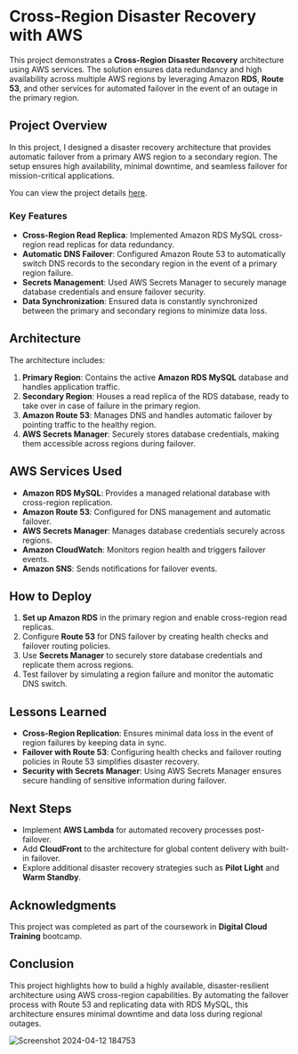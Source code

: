 # Cross-Region Disaster Recovery with AWS

This project demonstrates a **Cross-Region Disaster Recovery** architecture using AWS services. The solution ensures data redundancy and high availability across multiple AWS regions by leveraging Amazon **RDS**, **Route 53**, and other services for automated failover in the event of an outage in the primary region.

## Project Overview

In this project, I designed a disaster recovery architecture that provides automatic failover from a primary AWS region to a secondary region. The setup ensures high availability, minimal downtime, and seamless failover for mission-critical applications.

You can view the project details [here](https://awsportfolio.sila.studio/project/cross-region-disaster-recovery/).

### Key Features
- **Cross-Region Read Replica**: Implemented Amazon RDS MySQL cross-region read replicas for data redundancy.
- **Automatic DNS Failover**: Configured Amazon Route 53 to automatically switch DNS records to the secondary region in the event of a primary region failure.
- **Secrets Management**: Used AWS Secrets Manager to securely manage database credentials and ensure failover security.
- **Data Synchronization**: Ensured data is constantly synchronized between the primary and secondary regions to minimize data loss.

## Architecture

The architecture includes:
1. **Primary Region**: Contains the active **Amazon RDS MySQL** database and handles application traffic.
2. **Secondary Region**: Houses a read replica of the RDS database, ready to take over in case of failure in the primary region.
3. **Amazon Route 53**: Manages DNS and handles automatic failover by pointing traffic to the healthy region.
4. **AWS Secrets Manager**: Securely stores database credentials, making them accessible across regions during failover.

## AWS Services Used
- **Amazon RDS MySQL**: Provides a managed relational database with cross-region replication.
- **Amazon Route 53**: Configured for DNS management and automatic failover.
- **AWS Secrets Manager**: Manages database credentials securely across regions.
- **Amazon CloudWatch**: Monitors region health and triggers failover events.
- **Amazon SNS**: Sends notifications for failover events.

## How to Deploy
1. **Set up Amazon RDS** in the primary region and enable cross-region read replicas.
2. Configure **Route 53** for DNS failover by creating health checks and failover routing policies.
3. Use **Secrets Manager** to securely store database credentials and replicate them across regions.
4. Test failover by simulating a region failure and monitor the automatic DNS switch.

## Lessons Learned
- **Cross-Region Replication**: Ensures minimal data loss in the event of region failures by keeping data in sync.
- **Failover with Route 53**: Configuring health checks and failover routing policies in Route 53 simplifies disaster recovery.
- **Security with Secrets Manager**: Using AWS Secrets Manager ensures secure handling of sensitive information during failover.

## Next Steps
- Implement **AWS Lambda** for automated recovery processes post-failover.
- Add **CloudFront** to the architecture for global content delivery with built-in failover.
- Explore additional disaster recovery strategies such as **Pilot Light** and **Warm Standby**.

## Acknowledgments

This project was completed as part of the coursework in **Digital Cloud Training** bootcamp.

## Conclusion

This project highlights how to build a highly available, disaster-resilient architecture using AWS cross-region capabilities. By automating the failover process with Route 53 and replicating data with RDS MySQL, this architecture ensures minimal downtime and data loss during regional outages.

![Screenshot 2024-04-12 184753](https://github.com/user-attachments/assets/bf366d99-0afb-4838-a50e-1f205499454f)
